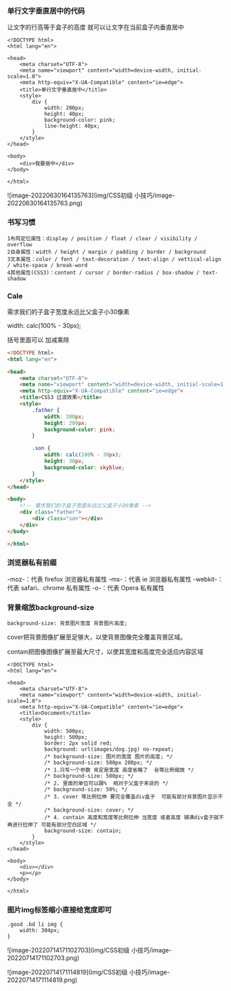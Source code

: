 ###  单行文字垂直居中的代码

让文字的行高等于盒子的高度 就可以让文字在当前盒子内垂直居中

~~~
<!DOCTYPE html>
<html lang="en">

<head>
    <meta charset="UTF-8">
    <meta name="viewport" content="width=device-width, initial-scale=1.0">
    <meta http-equiv="X-UA-Compatible" content="ie=edge">
    <title>单行文字垂直居中</title>
    <style>
        div {
            width: 200px;
            height: 40px;
            background-color: pink;
            line-height: 40px;
        }
    </style>
</head>

<body>
    <div>我要居中</div>
</body>

</html>
~~~

![image-20220630164135763](img/CSS初级 小技巧/image-20220630164135763.png)

### 书写习惯

~~~
1布局定位属性：display / position / float / clear / visibility / overflow
2自身属性：width / height / margin / padding / border / background
3文本属性：color / font / text-decoration / text-align / vettical-align / white-space / break-word
4其他属性(CSS3)：content / cursor / border-radius / box-shadow / text-shadow
~~~

### Cale

需求我们的子盒子宽度永远比父盒子小30像素

 width: calc(100% - 30px);

括号里面可以 加减乘除 

~~~html
<!DOCTYPE html>
<html lang="en">

<head>
    <meta charset="UTF-8">
    <meta name="viewport" content="width=device-width, initial-scale=1.0">
    <meta http-equiv="X-UA-Compatible" content="ie=edge">
    <title>CSS3 过渡效果</title>
    <style>
        .father {
            width: 300px;
            height: 200px;
            background-color: pink;
        }

        .son {
            width: calc(100% - 30px);
            height: 30px;
            background-color: skyblue;
        }
    </style>
</head>

<body>
    <!-- 需求我们的子盒子宽度永远比父盒子小30像素 -->
    <div class="father">
        <div class="son"></div>
    </div>
</body>

</html>
~~~

### 浏览器私有前缀
-moz-：代表 firefox 浏览器私有属性
-ms-：代表 ie 浏览器私有属性
-webkit-：代表 safari、chrome 私有属性
-o-：代表 Opera 私有属性

### 背景缩放background-size
~~~
background-size: 背景图片宽度 背景图片高度;
~~~
cover把背景图像扩展至足够大，以使背景图像完全覆盖背景区域。

contain把图像图像扩展至最大尺寸，以使其宽度和高度完全适应内容区域

~~~
<!DOCTYPE html>
<html lang="en">

<head>
    <meta charset="UTF-8">
    <meta name="viewport" content="width=device-width, initial-scale=1.0">
    <meta http-equiv="X-UA-Compatible" content="ie=edge">
    <title>Document</title>
    <style>
        div {
            width: 500px;
            height: 500px;
            border: 2px solid red;
            background: url(images/dog.jpg) no-repeat;
            /* background-size: 图片的宽度 图片的高度; */
            /* background-size: 500px 200px; */
            /* 1.只写一个参数 肯定是宽度 高度省略了  会等比例缩放 */
            /* background-size: 500px; */
            /* 2. 里面的单位可以跟%  相对于父盒子来说的 */
            /* background-size: 50%; */
            /* 3. cover 等比例拉伸 要完全覆盖div盒子  可能有部分背景图片显示不全 */
            /* background-size: cover; */
            /* 4. contain 高度和宽度等比例拉伸 当宽度 或者高度 铺满div盒子就不再进行拉伸了 可能有部分空白区域 */
            background-size: contain;
        }
    </style>
</head>

<body>
    <div></div>
    <p></p>
</body>

</html>
~~~

### 图片img标签缩小直接给宽度即可

~~~
.good .bd li img {
    width: 304px;
}
~~~

![image-20220714171102703](img/CSS初级 小技巧/image-20220714171102703.png)

![image-20220714171114819](img/CSS初级 小技巧/image-20220714171114819.png)
